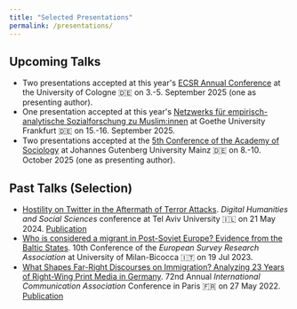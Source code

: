 ```yaml
---
title: "Selected Presentations"
permalink: /presentations/
---
```


Upcoming Talks
------

- Two presentations accepted at this year's [ECSR Annual Conference](https://ecsrnet.eu/news/ecsr-2025-annual-conference/) at the University of Cologne 🇩🇪 on 3.-5. September 2025 (one as presenting author).
- One presentation accepted at this year's [Netzwerks für empirisch-analytische Sozialforschung zu Muslim:innen](https://www.soziopolis.de/veranstaltungen/konferenz-kongress-symposium/jahrestreffen-des-netzwerks-fuer-empirisch-analytische-sozialforschung-zu-musliminnen-nafs.html) at Goethe University Frankfurt 🇩🇪 on 15.-16. September 2025.
- Two presentations accepted at the [5th Conference of the Academy of Sociology](https://www.akademie-soziologie.de/die-akademie/aktivitaeten-und-foerderung/kongresse/) at Johannes Gutenberg University Mainz 🇩🇪 on 8.-10. October 2025 (one as presenting author).

Past Talks (Selection)
------

- [Hostility on Twitter in the Aftermath of Terror Attacks](https://czymara.com/files/pres/DHSS_24.html). *Digital Humanities and Social Sciences* conference at Tel Aviv University 🇮🇱 on 21 May 2024. [Publication](czymara_2024_jcss)
- [Who is considered a migrant in Post-Soviet Europe? Evidence from the Baltic States](https://czymara.com/files/pres/ESRA_23.html). 10th Conference of the *European Survey Research Association* at University of Milan-Bicocca 🇮🇹 on 19 Jul 2023.
- [What Shapes Far-Right Discourses on Immigration? Analyzing 23 Years of Right-Wing Print Media in Germany](https://czymara.com/files/pres/ICA_22.html). 72nd Annual *International Communication Association* Conference in Paris 🇫🇷 on 27 May 2022. [Publication](czymara_2024_mcas)


